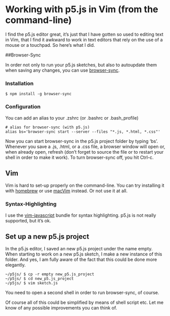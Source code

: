 # Working with p5.js in Vim (from the command-line)

I find the p5.js editor great, it’s just that I have gotten so used to editing text in Vim, that I find it awkward to work in text editors that rely on the use of a mouse or a touchpad. So here’s what I did.

##Browser-Sync

In order not only to run your p5.js sketches, but also to autoupdate them when saving any changes, you can use [browser-sync](https://browsersync.io/).

### Installation

```
$ npm install -g browser-sync
```

### Configuration

You can add an alias to your .zshrc (or .bashrc or .bash_profile)

``` 
# alias for browser-sync (with p5.js)
alias bs='browser-sync start --server --files "*.js, *.html, *.css"'
``` 

Now you can start browser-sync in the p5.js project folder by typing ‘bs’. Whenever you save a .js, .html, or a .css file, a browser window will open or, when already open, refresh (don’t forget to source the file or to restart your shell in order to make it work).
To turn browser-sync off, you hit Ctrl-c.

## Vim

Vim is hard to set-up properly on the command-line. You can try installing it with [homebrew](http://brew.sh) or use [macVim](http://macvim-dev.github.io/macvim/) instead. Or not use it at all.

### Syntax-Highlighting

I use the [vim-javascript](https://github.com/pangloss/vim-javascript) bundle for syntax highlighting. p5.js is not really supported, but it’s ok.

## Set up a new p5.js project

In the p5.js editor, I saved an new p5.js project under the name empty. When starting to work on a new p5.js sketch, I make a new instance of this folder. And yes, I am fully aware of the fact that this could be done more elegantly.

```
~/p5js/ $ cp -r empty new_p5.js_project
~/p5js/ $ cd new_p5.js_project
~/p5js/ $ vim sketch.js
```

You need to open a second shell in order to run browser-sync, of course.

Of course all of this could be simplified by means of shell script etc. Let me know of any possible improvements you can think of.
